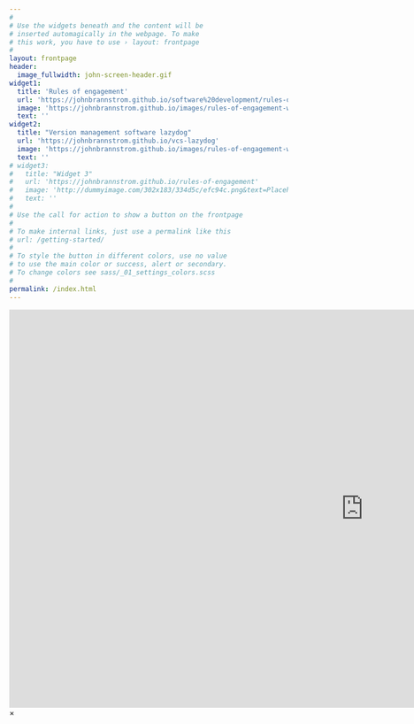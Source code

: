 ```yaml
---
#
# Use the widgets beneath and the content will be
# inserted automagically in the webpage. To make
# this work, you have to use › layout: frontpage
#
layout: frontpage
header:
  image_fullwidth: john-screen-header.gif
widget1:
  title: 'Rules of engagement'
  url: 'https://johnbrannstrom.github.io/software%20development/rules-of-engagement/'
  image: 'https://johnbrannstrom.github.io/images/rules-of-engagement-widget.jpg'
  text: ''
widget2:
  title: "Version management software lazydog"
  url: 'https://johnbrannstrom.github.io/vcs-lazydog'
  image: 'https://johnbrannstrom.github.io/images/rules-of-engagement-widget.jpg'
  text: ''
# widget3:
#   title: "Widget 3"
#   url: 'https://johnbrannstrom.github.io/rules-of-engagement'
#   image: 'http://dummyimage.com/302x183/334d5c/efc94c.png&text=Placeholder'
#   text: ''
#
# Use the call for action to show a button on the frontpage
#
# To make internal links, just use a permalink like this
# url: /getting-started/
#
# To style the button in different colors, use no value
# to use the main color or success, alert or secondary.
# To change colors see sass/_01_settings_colors.scss
#
permalink: /index.html
---
```

<div id="videoModal" class="reveal-modal large" data-reveal="">
  <div class="flex-video widescreen vimeo" style="display: block;">
    <iframe width="1280" height="720" src="https://www.youtube.com/embed/3b5zCFSmVvU" frameborder="0" allowfullscreen></iframe>
  </div>
  <a class="close-reveal-modal">&#215;</a>
</div>
